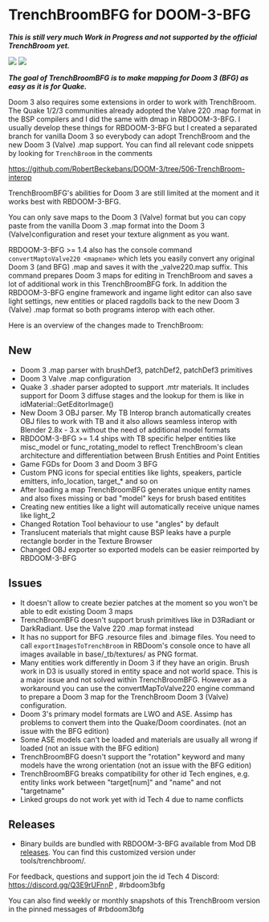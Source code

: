 # TrenchBroomBFG for DOOM-3-BFG

***This is still very much Work in Progress and not supported by the official TrenchBroom yet.***

<img src="https://i.imgur.com/3sUxOZi.jpg">

<img src="https://i.imgur.com/3g3Qmf4.jpg">


***The goal of TrenchBroomBFG is to make mapping for Doom 3 (BFG) as easy as it is for Quake.***

Doom 3 also requires some extensions in order to work with TrenchBroom. The Quake 1/2/3 communities already adopted the Valve 220 .map format in the BSP compilers and I did the same with dmap in RBDOOM-3-BFG.
I usually develop these things for RBDOOM-3-BFG but I created a separated branch for vanilla Doom 3 so everybody can adopt TrenchBroom and the new Doom 3 (Valve) .map support. You can find all relevant code snippets by looking for `TrenchBroom` in the comments

https://github.com/RobertBeckebans/DOOM-3/tree/506-TrenchBroom-interop

TrenchBroomBFG's abilities for Doom 3 are still limited at the moment and it works best with RBDOOM-3-BFG.

You can only save maps to the Doom 3 (Valve) format but you can copy paste from the vanilla Doom 3 .map format into the Doom 3 (Valve)configuration and reset your texture alignment as you want.

RBDOOM-3-BFG >= 1.4 also has the console command `convertMaptoValve220 <mapname>` which lets you easily convert any original Doom 3 (and BFG) .map and saves it with the _valve220.map suffix. This command prepares Doom 3 maps for editing in TrenchBroom and saves a lot of additional work in this TrenchBroomBFG fork.
In addition the RBDOOM-3-BFG engine framework and ingame light editor can also save light settings, new entities or placed ragdolls back to the new Doom 3 (Valve) .map format so both programs interop with each other.

Here is an overview of the changes made to TrenchBroom:

## New
* Doom 3 .map parser with brushDef3, patchDef2, patchDef3 primitives
* Doom 3 Valve .map configuration
* Quake 3 .shader parser adopted to support .mtr materials. It includes support for Doom 3 diffuse stages and the lookup for them is like in idMaterial::GetEditorImage()
* New Doom 3 OBJ parser. My TB Interop branch automatically creates OBJ files to work with TB and it also allows seamless interop with Blender 2.8x - 3.x without the need of additional model formats
* RBDOOM-3-BFG >= 1.4 ships with TB specific helper entities like misc_model or func_rotating_model to reflect TrenchBroom's clean architecture and differentiation between Brush Entities and Point Entities
* Game FGDs for Doom 3 and Doom 3 BFG
* Custom PNG icons for special entities like lights, speakers, particle emitters, info_location, target_* and so on
* After loading a map TrenchBroomBFG generates unique entity names and also fixes missing or bad "model" keys for brush based entitites
* Creating new entities like a light will automatically receive unique names like light_2
* Changed Rotation Tool behaviour to use "angles" by default
* Translucent materials that might cause BSP leaks have a purple rectangle border in the Texture Browser
* Changed OBJ exporter so exported models can be easier reimported by RBDOOM-3-BFG

## Issues
* It doesn't allow to create bezier patches at the moment so you won't be able to edit existing Doom 3 maps
* TrenchBroomBFG doesn't support brush primitives like in D3Radiant or DarkRadiant. Use the Valve 220 .map format instead
* It has no support for BFG .resource files and .bimage files. You need to call `exportImagesToTrenchBroom` in RBDoom's console once to have all images available in base/_tb/textures/ as PNG format. 
* Many entities work differently in Doom 3 if they have an origin. Brush work in D3 is usually stored in entity space and not world space. This is a major issue and not solved within TrenchBroomBFG. However as a workaround you can use the convertMapToValve220 engine command to prepare a Doom 3 map for the TrenchBroom Doom 3 (Valve) configuration.
* Doom 3's primary model formats are LWO and ASE. Assimp has problems to convert them into the Quake/Doom coordinates. (not an issue with the BFG edition)
* Some ASE models can't be loaded and materials are usually all wrong if loaded (not an issue with the BFG edition)
* TrenchBroomBFG doesn't support the "rotation" keyword and many models have the wrong orientation (not an issue with the BFG edition)
* TrenchBroomBFG breaks compatibility for other id Tech engines, e.g. entity links work between "target[num]" and "name" and not "targetname"
* Linked groups do not work yet with id Tech 4 due to name conflicts


## Releases
- Binary builds are bundled with RBDOOM-3-BFG available from Mod DB [releases](https://www.moddb.com/mods/rbdoom-3-bfg).
You can find this customized version under tools/trenchbroom/.

For feedback, questions and support join the id Tech 4 Discord: https://discord.gg/Q3E9rUFnnP , #rbdoom3bfg

You can also find weekly or monthly snapshots of this TrenchBroom version in the pinned messages of #rbdoom3bfg

<!-- 
# TrenchBroom

[![TrenchBroom Icon](app/resources/graphics/images/AppIcon.png)](https://www.youtube.com/watch?v=shcAvnYp9ow)

TrenchBroom is a modern cross-platform level editor for Quake-engine based games.

- Trailer:   https://www.youtube.com/watch?v=shcAvnYp9ow
- Website:   https://github.com/TrenchBroom/TrenchBroom
- Discord:   https://discord.gg/WGf9uve
- Twitter:   https://twitter.com/tb_leveleditor
- Video Tutorial Series:  https://www.youtube.com/playlist?list=PLgDKRPte5Y0AZ_K_PZbWbgBAEt5xf74aE
- Manual:    https://trenchbroom.github.io/manual/latest

## Features
* **General**
	- Full support for editing in 3D and in up to three 2D views
	- High performance renderer with support for huge maps
	- Unlimited Undo and Redo
	- Macro-like command repetition
	- Issue browser with automatic quick fixes
	- Point file support
	- Automatic backups
	- .obj file export
	- Free and cross platform
* **Brush Editing**
	- Robust vertex editing with edge and face splitting and manipulating multiple vertices together
	- Clipping tool with two and three points
	- Scaling and shearing tools
	- CSG operations: merge, subtract, intersect
	- UV view for easy texture manipulations
	- Precise texture lock for all brush editing operations
	- Multiple texture collections
* **Entity Editing**
	- Entity browser with drag and drop support
	- Support for FGD and DEF files for entity definitions
	- Mod support
	- Entity link visualization
	- Displays 3D models in the editor
	- Smart entity property editors
* **Supported Games**
	- Quake (Standard and Valve 220 file formats)
	- Quake 2
	- Quake 3 (partial, no patches or brush primitives yet)
	- Hexen 2
	- Daikatana
	- Generic (for custom engines)
	- More games can be supported with custom game configurations


## Releases
- Binary builds are available from [releases](https://github.com/kduske/TrenchBroom/releases).

## Compiling
- Read [Build.md](Build.md) for instructions

# Contributing
- Bug reports and feature suggestions are welcome. Please submit them at https://github.com/TrenchBroom/TrenchBroom/issues
- If you wish to contribute code or improve the documentation, please get in touch with me at kristian.duske@gmail.com.
- All help is appreciated!

# Credits
- [Qt](https://www.qt.io/)
- [FreeType](https://www.freetype.org/)
- [FreeImage](https://freeimage.sourceforge.io/)
- [GLEW](https://github.com/nigels-com/glew)
- [TinyXML](http://www.grinninglizard.com/tinyxml/)
- miniz
- [Assimp](https://www.assimp.org/)
- [Catch2](https://github.com/catchorg/Catch2)
- [CMake](https://cmake.org/)
- [vcpkg](https://www.vcpkg.io/)
- [Pandoc](https://www.pandoc.org/)
- Quake icons by [Th3 ProphetMan](https://www.deviantart.com/th3-prophetman)
- Hexen 2 icon by [thedoctor45](https://www.deviantart.com/thedoctor45)
- [Source Sans Pro](https://fonts.google.com/specimen/Source+Sans+Pro) font

## Changes
See [releases](https://github.com/TrenchBroom/TrenchBroom/releases) for latest changes.

-->